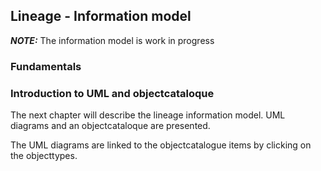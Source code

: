 ## Lineage - Information model


**_NOTE:_**  The information model is work in progress

### Fundamentals


### Introduction to UML and objectcataloque

The next chapter will describe the lineage information model. UML diagrams and an objectcataloque are presented.

The UML diagrams are linked to the objectcatalogue items by clicking on the objecttypes.






